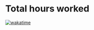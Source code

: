 # Total hours worked

[![wakatime](https://wakatime.com/badge/user/32dba035-12c4-4c40-bb59-e790c682a297/project/d445fdad-bb62-429a-8dfc-49e3839a0a70.svg)](https://wakatime.com/badge/user/32dba035-12c4-4c40-bb59-e790c682a297/project/d445fdad-bb62-429a-8dfc-49e3839a0a70)
